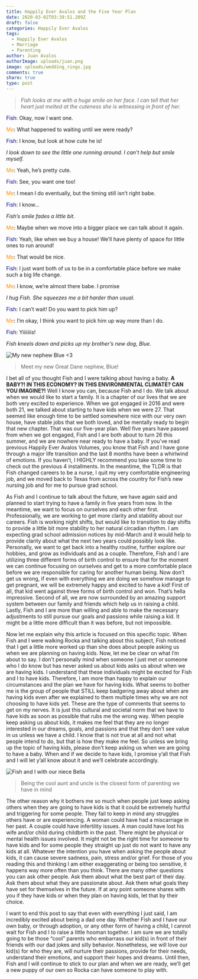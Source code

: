 ```yaml
---
title: Happily Ever Avalos and the Five Year Plan
date: 2020-03-02T03:39:51.209Z
draft: false
categories: Happily Ever Avalos
tags:
  - Happily Ever Avalos
  - Marriage
  - Parenting
author: Juan Avalos
authorImage: uploads/juan.png
image: uploads/wedding_rings.jpg
comments: true
share: true
type: post
---
```

> *Fish looks at me with a huge smile on her face. I can tell that her heart just melted at the cuteness she is witnessing in front of her.*

<span style="color:darkblue">Fish</span>: Okay, now I want one.

<span style="color:darkorange">Me</span>: What happened to waiting until we were ready?

<span style="color:darkblue">Fish</span>: I know, but look at how cute he is!

*I look down to see the little one running around. I can’t help but smile myself.*

<span style="color:darkorange">Me</span>: Yeah, he’s pretty cute.

<span style="color:darkblue">Fish</span>: See, you want one too!

<span style="color:darkorange">Me</span>: I mean I do eventually, but the timing still isn’t right babe.

<span style="color:darkblue">Fish</span>: I know…

*Fish’s smile fades a little bit.*

<span style="color:darkorange">Me</span>: Maybe when we move into a bigger place we can talk about it again.

<span style="color:darkblue">Fish</span>: Yeah, like when we buy a house! We’ll have plenty of space for little ones to run around!

<span style="color:darkorange">Me</span>: That would be nice.

<span style="color:darkblue">Fish</span>: I just want both of us to be in a comfortable place before we make such a big life change.

<span style="color:darkorange">Me</span>: I know, we’re almost there babe. I promise

*I hug Fish. She squeezes me a bit harder than usual.*

<span style="color:darkblue">Fish</span>: I can’t wait! Do you want to pick him up?

<span style="color:darkorange">Me</span>: I’m okay, I think you want to pick him up way more than I do.

<span style="color:darkblue">Fish</span>: Yiiiiiiis!

*Fish kneels down and picks up my brother’s new dog, Blue.*



![My new nephew Blue <3](/uploads/blue_puppy.jpg "My new nephew Blue <3")

> Meet my new Great Dane nephew, Blue! 

I bet all of you thought Fish and I were talking about having a baby. **A BABY?! IN THIS ECONOMY? IN THIS ENVIRONMENTAL CLIMATE? CAN YOU IMAGINE?!** Well I know you can, because Fish and I do. We talk about when we would like to start a family. It is a chapter of our lives that we are both very excited to experience. When we got engaged in 2016 and were both 21, we talked about starting to have kids when we were 27. That seemed like enough time to be settled somewhere nice with our very own house, have stable jobs that we both loved, and be mentally ready to begin that new chapter. That was our five-year plan. Well five years have passed from when we got engaged, Fish and I are both about to turn 26 this summer, and we are nowhere near ready to have a baby. If you’ve read previous Happily Ever Avalos Volumes, you know that Fish and I have gone through a major life transition and the last 8 months have been a whirlwind of emotions. If you haven’t, I HIGHLY recommend you take some time to check out the previous 4 installments. In the meantime, the TLDR is that Fish changed careers to be a nurse, I quit my very comfortable engineering job, and we moved back to Texas from across the country for Fish’s new nursing job and for me to pursue grad school.

As Fish and I continue to talk about the future, we have again said and planned to start trying to have a family in five years from now. In the meantime, we want to focus on ourselves and each other first. Professionally, we are working to get more clarity and stability about our careers. Fish is working night shifts, but would like to transition to day shifts to provide a little bit more stability to her natural circadian rhythm. I am expecting grad school admission notices by mid-March and it would help to provide clarity about what the next two years could possibly look like. Personally, we want to get back into a healthy routine, further explore our hobbies, and grow as individuals and as a couple. Therefore, Fish and I are utilizing three different forms of birth control to ensure that for the moment we can continue focusing on ourselves and get to a more comfortable place before we are responsible for caring for another human being. Now don’t get us wrong, if even with everything we are doing we somehow manage to get pregnant, we will be extremely happy and excited to have a kid! First of all, that kid went against three forms of birth control and won. That’s hella impressive. Second of all, we are now surrounded by an amazing support system between our family and friends which help us in raising a child. Lastly, Fish and I are more than willing and able to make the necessary adjustments to still pursue our goals and passions while raising a kid. It might be a little more difficult than it was before, but not impossible. 

Now let me explain why this article is focused on this specific topic. When Fish and I were walking Rocka and talking about this subject, Fish noticed that I get a little more worked up than she does about people asking us when we are planning on having kids. Now, let me be clear on what I’m about to say. I don’t personally mind when someone I just met or someone who I do know but has never asked us about kids asks us about when we are having kids. I understand that these individuals might be excited for Fish and I to have kids. Therefore, I am more than happy to explain our circumstances and the plan we have for having kids. What seems to bother me is the group of people that STILL keep badgering away about when are having kids even after we explained to them multiple times why we are not choosing to have kids yet. These are the type of comments that seems to get on my nerves. It is just this cultural and societal norm that we have to have kids as soon as possible that rubs me the wrong way. When people keep asking us about kids, it makes me feel that they are no longer interested in our dreams, goals, and passions and that they don’t see value in us unless we have a child. I know that is not true at all and not what people intend to do, but that is how they make me feel. So unless we bring up the topic of having kids, please don’t keep asking us when we are going to have a baby. When and if we decide to have kids, I promise y’all that Fish and I will let y’all know about it and we’ll celebrate accordingly.



![Fish and I with our niece Bella](/uploads/juan_fish_bella.jpg "Fish and I with our niece Bella")

> Being the cool aunt and uncle is the closest form of parenting we have in mind

The other reason why it bothers me so much when people just keep asking others when they are going to have kids is that it could be extremely hurtful and triggering for some people. They fail to keep in mind any struggles others have or are experiencing. A woman could have had a miscarriage in her past. A couple could have infertility issues. A man could have lost his wife and/or child during childbirth in the past. There might be physical or mental health issues involved. It might not be the right time for someone to have kids and for some people they straight up just do not want to have any kids at all. Whatever the intention you have when asking the people about kids, it can cause severe sadness, pain, stress and/or grief. For those of you reading this and thinking I am either exaggerating or being too sensitive, it happens way more often than you think. There are many other questions you can ask other people. Ask them about what the best part of their day. Ask them about what they are passionate about. Ask them what goals they have set for themselves in the future. If at any point someone shares with you if they have kids or when they plan on having kids, let that by their choice.

I want to end this post to say that even with everything I just said, I am incredibly excited about being a dad one day. Whether Fish and I have our own baby, or through adoption, or any other form of having a child, I cannot wait for Fish and I to raise a little hooman together. I am sure we are totally going to be those “cool” parents who embarrass our kid(s) in front of their friends with our dad jokes and silly behavior. Nonetheless, we will love our kid(s) for who they are, will nurture their passions, provide for their needs, understand their emotions, and support their hopes and dreams. Until then, Fish and I will continue to stick to our plan and when we are ready, we’ll get a new puppy of our own so Rocka can have someone to play with.

